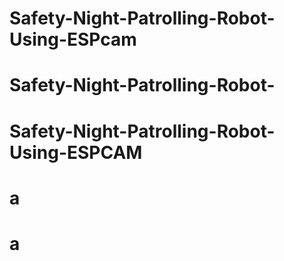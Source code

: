# Safety-Night-Patrolling-Robot-Using-ESPcam
# Safety-Night-Patrolling-Robot-
# Safety-Night-Patrolling-Robot-Using-ESPCAM
# a
# a
